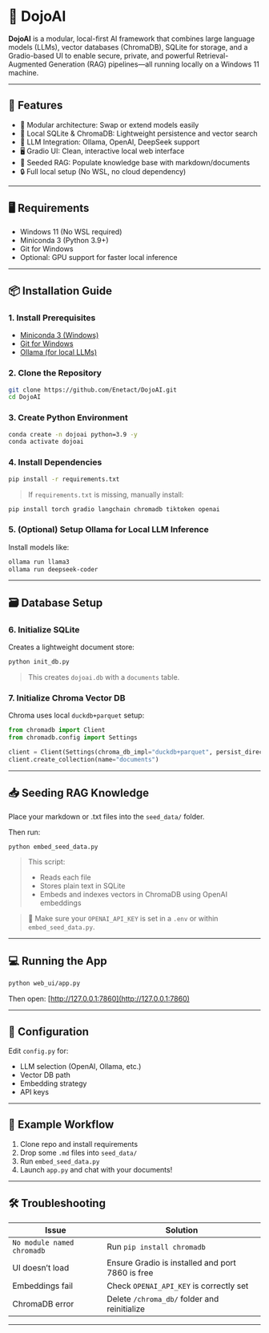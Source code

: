 # 🧠 DojoAI

**DojoAI** is a modular, local-first AI framework that combines large language models (LLMs), vector databases (ChromaDB), SQLite for storage, and a Gradio-based UI to enable secure, private, and powerful Retrieval-Augmented Generation (RAG) pipelines—all running locally on a Windows 11 machine.

---

## 🚀 Features

- 🧩 Modular architecture: Swap or extend models easily
- 💾 Local SQLite & ChromaDB: Lightweight persistence and vector search
- 🧠 LLM Integration: Ollama, OpenAI, DeepSeek support
- 🖥️ Gradio UI: Clean, interactive local web interface
- 📁 Seeded RAG: Populate knowledge base with markdown/documents
- 🔒 Full local setup (No WSL, no cloud dependency)

---

## 🖥️ Requirements

- Windows 11 (No WSL required)
- Miniconda 3 (Python 3.9+)
- Git for Windows
- Optional: GPU support for faster local inference

---

## 📦 Installation Guide

### 1. Install Prerequisites

- [Miniconda 3 (Windows)](https://docs.conda.io/en/latest/miniconda.html#windows-installers)
- [Git for Windows](https://git-scm.com/download/win)
- [Ollama (for local LLMs)](https://ollama.com/)

### 2. Clone the Repository

```bash
git clone https://github.com/Enetact/DojoAI.git
cd DojoAI
```

### 3. Create Python Environment

```bash
conda create -n dojoai python=3.9 -y
conda activate dojoai
```

### 4. Install Dependencies

```bash
pip install -r requirements.txt
```

> If `requirements.txt` is missing, manually install:
```bash
pip install torch gradio langchain chromadb tiktoken openai
```

### 5. (Optional) Setup Ollama for Local LLM Inference

Install models like:
```bash
ollama run llama3
ollama run deepseek-coder
```

---

## 🗃️ Database Setup

### 6. Initialize SQLite

Creates a lightweight document store:
```bash
python init_db.py
```
> This creates `dojoai.db` with a `documents` table.

### 7. Initialize Chroma Vector DB

Chroma uses local `duckdb+parquet` setup:
```python
from chromadb import Client
from chromadb.config import Settings

client = Client(Settings(chroma_db_impl="duckdb+parquet", persist_directory="./chroma_db"))
client.create_collection(name="documents")
```

---

## 📥 Seeding RAG Knowledge

Place your markdown or .txt files into the `seed_data/` folder.

Then run:
```bash
python embed_seed_data.py
```

> This script:
> - Reads each file
> - Stores plain text in SQLite
> - Embeds and indexes vectors in ChromaDB using OpenAI embeddings

> 🔑 Make sure your `OPENAI_API_KEY` is set in a `.env` or within `embed_seed_data.py`.

---

## 💻 Running the App

```bash
python web_ui/app.py
```

Then open: [http://127.0.0.1:7860](http://127.0.0.1:7860)

---

## 🧰 Configuration

Edit `config.py` for:
- LLM selection (OpenAI, Ollama, etc.)
- Vector DB path
- Embedding strategy
- API keys

---

## 🧪 Example Workflow

1. Clone repo and install requirements
2. Drop some `.md` files into `seed_data/`
3. Run `embed_seed_data.py`
4. Launch `app.py` and chat with your documents!

---

## 🛠️ Troubleshooting

| Issue | Solution |
|-------|----------|
| `No module named chromadb` | Run `pip install chromadb` |
| UI doesn’t load | Ensure Gradio is installed and port 7860 is free |
| Embeddings fail | Check `OPENAI_API_KEY` is correctly set |
| ChromaDB error | Delete `/chroma_db/` folder and reinitialize |

---

